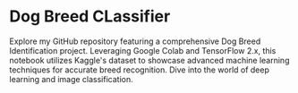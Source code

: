 # Dog Breed CLassifier
Explore my GitHub repository featuring a comprehensive Dog Breed Identification project. Leveraging Google Colab and TensorFlow 2.x, this notebook utilizes Kaggle's dataset to showcase advanced machine learning techniques for accurate breed recognition. Dive into the world of deep learning and image classification.
